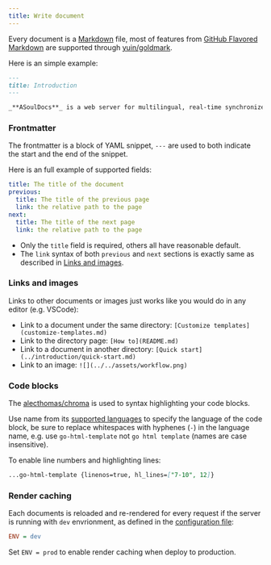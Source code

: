 ```yaml
---
title: Write document
---
```


Every document is a [Markdown](https://www.markdownguide.org/) file, most of features from [GitHub Flavored Markdown](https://github.github.com/gfm/) are supported through [yuin/goldmark](https://github.com/yuin/goldmark).

Here is an simple example:

```markdown
---
title: Introduction
---

_**ASoulDocs**_ is a web server for multilingual, real-time synchronized and searchable documentation.
```

### Frontmatter

The frontmatter is a block of YAML snippet, `---` are used to both indicate the start and the end of the snippet.

Here is an full example of supported fields:

```yaml
title: The title of the document
previous:
  title: The title of the previous page
  link: the relative path to the page
next:
  title: The title of the next page
  link: the relative path to the page
```


- Only the `title` field is required, others all have reasonable default.
- The `link` syntax of both `previous` and `next` sections is exactly same as described in [Links and images](#links-and-images).

### Links and images

Links to other documents or images just works like you would do in any editor (e.g. VSCode):

- Link to a document under the same directory: `[Customize templates](customize-templates.md)`
- Link to the directory page: `[How to](README.md)`
- Link to a document in another directory: `[Quick start](../introduction/quick-start.md)`
- Link to an image: `![](../../assets/workflow.png)`

### Code blocks

The [alecthomas/chroma](https://github.com/alecthomas/chroma) is used to syntax highlighting your code blocks.

Use name from its [supported languages](https://github.com/alecthomas/chroma#supported-languages) to specify the language of the code block, be sure to replace whitespaces with hyphenes (`-`) in the language name, e.g. use `go-html-template` not `go html template` (names are case insensitive).

To enable line numbers and highlighting lines:

```markdown
...go-html-template {linenos=true, hl_lines=["7-10", 12]}
```

### Render caching

Each documents is reloaded and re-rendered for every request if the server is running with `dev` envrionment, as defined in the [configuration file](set-up-documentation.md#configuration-file):

```ini
ENV = dev
```

Set `ENV = prod` to enable render caching when deploy to production.
